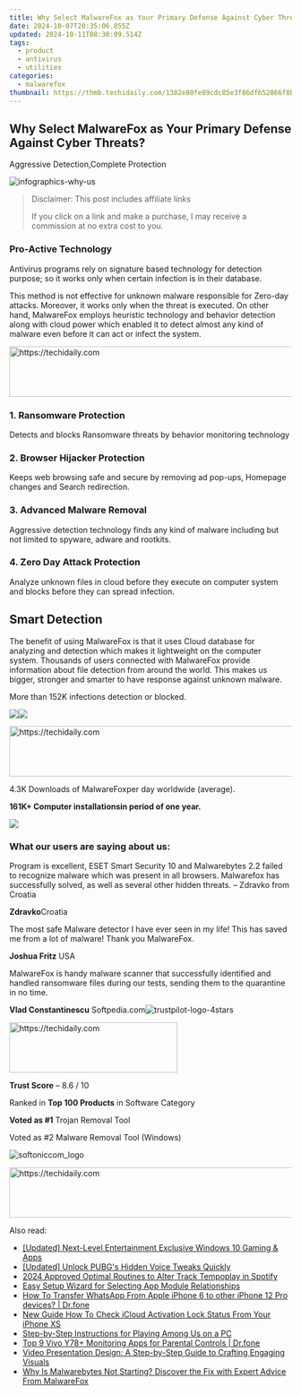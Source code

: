 ```yaml
---
title: Why Select MalwareFox as Your Primary Defense Against Cyber Threats?
date: 2024-10-07T20:35:06.855Z
updated: 2024-10-11T08:30:09.514Z
tags:
  - product
  - antivirus
  - utilities
categories:
  - malwarefox
thumbnail: https://thmb.techidaily.com/1382e80fe89cdc85e3f86df652866f8b806d3041c2bfdfcea85ed48c584b9f54.JPG
---
```


## Why Select MalwareFox as Your Primary Defense Against Cyber Threats?

Aggressive Detection,Complete Protection

![](https://malwarefox.com/wp-content/uploads/2018/04/infographics-why-us.jpg "infographics-why-us")

>  Disclaimer: This post includes affiliate links
>
>  If you click on a link and make a purchase, I may receive a commission at no extra cost to you.
>

### Pro-Active Technology

Antivirus programs rely on signature based technology for detection purpose; so it works only when certain infection is in their database. 

This method is not effective for unknown malware responsible for Zero-day attacks. Moreover, it works only when the threat is executed. On other hand, MalwareFox employs heuristic technology and behavior detection along with cloud power which enabled it to detect almost any kind of malware even before it can act or infect the system.

<!-- affiliate ads begin -->
<a href="https://imp.i357552.net/c/5597632/1006793/11832" target="_top" id="1006793">
  <img src="//a.impactradius-go.com/display-ad/11832-1006793" border="0" alt="https://techidaily.com" width="728" height="90"/>
</a>
<img height="0" width="0" src="https://imp.i357552.net/i/5597632/1006793/11832" style="position:absolute;visibility:hidden;" border="0" />
<!-- affiliate ads end -->

### 1\. Ransomware Protection

Detects and blocks Ransomware threats by behavior monitoring technology​

### 2\. Browser Hijacker Protection

Keeps web browsing safe and secure by removing ad pop-ups, Homepage changes and Search redirection.

### 3\. Advanced Malware Removal

Aggressive detection technology finds any kind of malware including but not limited to spyware, adware and rootkits.

### 4\. Zero Day Attack Protection

Analyze unknown files in cloud before they execute on computer system and blocks before they can spread infection.

## Smart Detection

The benefit of using MalwareFox is that it uses Cloud database for analyzing and detection which makes it lightweight on the computer system. Thousands of users connected with MalwareFox provide information about file detection from around the world. This makes us bigger, stronger and smarter to have response against unknown malware.

More than 152K infections detection or blocked.

![](https://malwarefox.com/wp-content/uploads/2018/01/virus-grey.png)![](https://malwarefox.com/wp-content/uploads/2018/01/43downloads.png)

<!-- affiliate ads begin -->
<a href="https://appsumo.8odi.net/c/5597632/2144309/7443" target="_top" id="2144309">
  <img src="//a.impactradius-go.com/display-ad/7443-2144309" border="0" alt="https://techidaily.com" width="728" height="90"/>
</a>
<img height="0" width="0" src="https://appsumo.8odi.net/i/5597632/2144309/7443" style="position:absolute;visibility:hidden;" border="0" />
<!-- affiliate ads end -->

4.3K Downloads of MalwareFoxper day worldwide (average).

**161K+ Computer installationsin period of one year.**

![](https://malwarefox.com/wp-content/uploads/2018/01/user-161.png)

### What our users are saying about us:

Program is excellent, ESET Smart Security 10 and Malwarebytes 2.2 failed to recognize malware which was present in all browsers. Malwarefox has successfully solved, as well as several other hidden threats. – Zdravko from Croatia

**Zdravko**Croatia

The most safe Malware detector I have ever seen in my life! This has saved me from a lot of malware! Thank you MalwareFox.

**Joshua Fritz** USA

MalwareFox is handy malware scanner that successfully identified and handled ransomware files during our tests, sending them to the quarantine in no time.

**Vlad Constantinescu** Softpedia.com![](https://www.malwarefox.com/wp-content/uploads/2019/03/trustpilot-logo-4stars.png "trustpilot-logo-4stars")

<!-- affiliate ads begin -->
<a href="https://aligracehair.sjv.io/c/5597632/2135369/19272" target="_top" id="2135369">
  <img src="//a.impactradius-go.com/display-ad/19272-2135369" border="0" alt="https://techidaily.com" width="300" height="90"/>
</a>
<img height="0" width="0" src="https://aligracehair.sjv.io/i/5597632/2135369/19272" style="position:absolute;visibility:hidden;" border="0" />
<!-- affiliate ads end -->

​**Trust Score** – 8.6 / 10

Ranked in **Top 100 Products** in Software Category

​**Voted as #1** Trojan Removal Tool

Voted as #2 Malware Removal Tool (Windows)

![](https://www.malwarefox.com/wp-content/uploads/2019/03/softoniccom_logo.png "softoniccom_logo")

<!-- affiliate ads begin -->
<a href="https://appsumo.8odi.net/c/5597632/2118305/7443" target="_top" id="2118305">
  <img src="//a.impactradius-go.com/display-ad/7443-2118305" border="0" alt="https://techidaily.com" width="728" height="90"/>
</a>
<img height="0" width="0" src="https://appsumo.8odi.net/i/5597632/2118305/7443" style="position:absolute;visibility:hidden;" border="0" />
<!-- affiliate ads end -->

<ins class="adsbygoogle"
     style="display:block"
     data-ad-format="autorelaxed"
     data-ad-client="ca-pub-7571918770474297"
     data-ad-slot="1223367746"></ins>

<ins class="adsbygoogle"
     style="display:block"
     data-ad-client="ca-pub-7571918770474297"
     data-ad-slot="8358498916"
     data-ad-format="auto"
     data-full-width-responsive="true"></ins>

<span class="atpl-alsoreadstyle">Also read:</span>
<div><ul>
<li><a href="https://extra-guidance.techidaily.com/updated-next-level-entertainment-exclusive-windows-10-gaming-and-apps/"><u>[Updated] Next-Level Entertainment Exclusive Windows 10 Gaming & Apps</u></a></li>
<li><a href="https://vp-tips.techidaily.com/updated-unlock-pubgs-hidden-voice-tweaks-quickly/"><u>[Updated] Unlock PUBG's Hidden Voice Tweaks Quickly</u></a></li>
<li><a href="https://extra-support.techidaily.com/2024-approved-optimal-routines-to-alter-track-tempoplay-in-spotify/"><u>2024 Approved Optimal Routines to Alter Track Tempoplay in Spotify</u></a></li>
<li><a href="https://fox-place.techidaily.com/easy-setup-wizard-for-selecting-app-module-relationships/"><u>Easy Setup Wizard for Selecting App Module Relationships</u></a></li>
<li><a href="https://techidaily.com/how-to-transfer-whatsapp-from-apple-iphone-6-to-other-iphone-12-pro-devices-drfone-by-drfone-transfer-whatsapp-from-ios-transfer-whatsapp-from-ios/"><u>How To Transfer WhatsApp From Apple iPhone 6 to other iPhone 12 Pro devices? | Dr.fone</u></a></li>
<li><a href="https://activate-lock.techidaily.com/new-guide-how-to-check-icloud-activation-lock-status-from-your-iphone-xs-by-drfone-ios/"><u>New Guide How To Check iCloud Activation Lock Status From Your iPhone XS</u></a></li>
<li><a href="https://fox-place.techidaily.com/step-by-step-instructions-for-playing-among-us-on-a-pc/"><u>Step-by-Step Instructions for Playing Among Us on a PC</u></a></li>
<li><a href="https://android-location-track.techidaily.com/top-9-vivo-y78plus-monitoring-apps-for-parental-controls-drfone-by-drfone-virtual-android/"><u>Top 9 Vivo Y78+ Monitoring Apps for Parental Controls | Dr.fone</u></a></li>
<li><a href="https://fox-place.techidaily.com/video-presentation-design-a-step-by-step-guide-to-crafting-engaging-visuals/"><u>Video Presentation Design: A Step-by-Step Guide to Crafting Engaging Visuals</u></a></li>
<li><a href="https://fox-place.techidaily.com/why-is-malwarebytes-not-starting-discover-the-fix-with-expert-advice-from-malwarefox/"><u>Why Is Malwarebytes Not Starting? Discover the Fix with Expert Advice From MalwareFox</u></a></li>
</ul></div>

